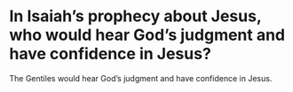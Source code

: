 # In Isaiah’s prophecy about Jesus, who would hear God’s judgment and have confidence in Jesus?

The Gentiles would hear God’s judgment and have confidence in Jesus.
